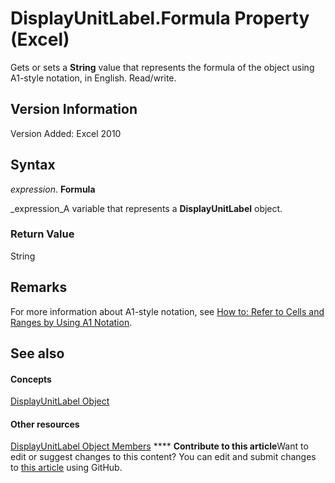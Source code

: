 
# DisplayUnitLabel.Formula Property (Excel)

Gets or sets a  **String** value that represents the formula of the object using A1-style notation, in English. Read/write.


## Version Information

Version Added: Excel 2010 


## Syntax

 _expression_. **Formula**

 _expression_A variable that represents a  **DisplayUnitLabel** object.


### Return Value

String


## Remarks

For more information about A1-style notation, see  [How to: Refer to Cells and Ranges by Using A1 Notation](c98741c5-465e-137f-872d-185a20068d4a.md).


## See also


#### Concepts


 [DisplayUnitLabel Object](522dea6a-114f-3e0f-f8ae-6c2667c733dd.md)
#### Other resources


 [DisplayUnitLabel Object Members](e436232b-ac1e-0f9f-60d5-527c4b2b50f2.md)
****   **Contribute to this article**Want to edit or suggest changes to this content? You can edit and submit changes to  [this article](https://github.com/jhershey00/VBA_Excel_Test/OpenXMLCon/articles/cd8259bf-a1de-9493-2b0a-f0bc0f488d09.md) using GitHub.

